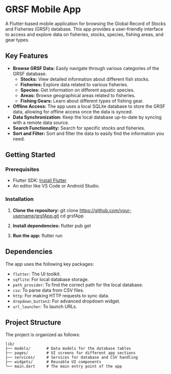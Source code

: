 # GRSF Mobile App

A Flutter-based mobile application for browsing the Global Record of Stocks and Fisheries (GRSF) database. This app provides a user-friendly interface to access and explore data on fisheries, stocks, species, fishing areas, and gear types.

## Key Features

*   **Browse GRSF Data:** Easily navigate through various categories of the GRSF database.
    *   **Stocks:** View detailed information about different fish stocks.
    *   **Fisheries:** Explore data related to various fisheries.
    *   **Species:** Get information on different aquatic species.
    *   **Areas:** Browse geographical areas related to fisheries.
    *   **Fishing Gears:** Learn about different types of fishing gear.
*   **Offline Access:** The app uses a local SQLite database to store the GRSF data, allowing for offline access once the data is synced.
*   **Data Synchronization:** Keep the local database up-to-date by syncing with a remote data source.
*   **Search Functionality:** Search for specific stocks and fisheries.
*   **Sort and Filter:** Sort and filter the data to easily find the information you need.

## Getting Started

### Prerequisites

*   Flutter SDK: [Install Flutter](https://flutter.dev/docs/get-started/install)
*   An editor like VS Code or Android Studio.

### Installation

1.  **Clone the repository:**
    git clone https://github.com/your-username/grsfApp.git
    cd grsfApp

2.  **Install dependencies:**
    flutter pub get

3.  **Run the app:**
    flutter run

## Dependencies

The app uses the following key packages:

*   `flutter`: The UI toolkit.
*   `sqflite`: For local database storage.
*   `path_provider`: To find the correct path for the local database.
*   `csv`: To parse data from CSV files.
*   `http`: For making HTTP requests to sync data.
*   `dropdown_button2`: For advanced dropdown widget.
*   `url_launcher`: To launch URLs.

## Project Structure

The project is organized as follows:

```
lib/
├── models/       # Data models for the database tables
├── pages/        # UI screens for different app sections
├── services/     # Services for database and CSV handling
├── widgets/      # Reusable UI components
└── main.dart     # The main entry point of the app
```
